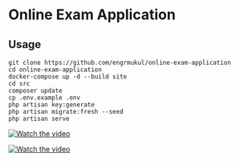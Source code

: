 # Online Exam Application

## Usage
    git clone https://github.com/engrmukul/online-exam-application
    cd online-exam-application
    docker-compose up -d --build site
    cd src
    composer update
    cp .env.example .env
    php artisan key:generate
    php artisan migrate:fresh --seed
    php artisan serve
    
[![Watch the video](https://drive.google.com/file/d/1AE79E87fcFstrP4ulEUzPV6dCNfOglLy/view?usp=sharing)](https://www.youtube.com/embed/YQ_PWpHfCfo)

[![Watch the video](https://img.youtube.com/vi/T-D1KVIuvjA/maxresdefault.jpg)](https://youtu.be/T-D1KVIuvjA)



